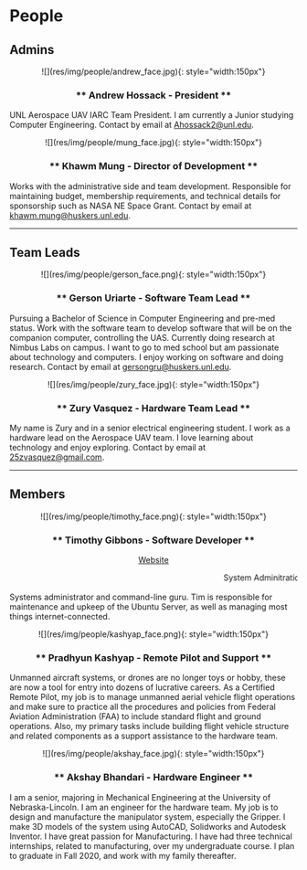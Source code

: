 # People

## Admins
<center>
![](res/img/people/andrew_face.jpg){: style="width:150px"}

### ** Andrew Hossack - President **

</center>

UNL Aerospace UAV IARC Team President. I am currently a Junior studying Computer Engineering. Contact by email at [Ahossack2@unl.edu](mailto:ahossack2@unl.edu).


<center>
![](res/img/people/mung_face.jpg){: style="width:150px"}

### ** Khawm Mung - Director of Development **
</center>

Works with the administrative side and team development. Responsible for maintaining budget, membership requirements, and technical details for sponsorship such as NASA NE Space Grant. Contact by email at [khawm.mung@huskers.unl.edu](mailto:khawm.mung@huskers.unl.edu).

***

## Team Leads

<center>
![](res/img/people/gerson_face.png){: style="width:150px"}

### ** Gerson Uriarte - Software Team Lead **
</center>

Pursuing a Bachelor of Science in Computer Engineering and pre-med status. Work with the software team to develop software that will be on the companion computer, controlling the UAS. Currently doing research at Nimbus Labs on campus. I want to go to med school but am passionate about technology and computers. I enjoy working on software and doing research. Contact by email at [gersongru@huskers.unl.edu](mailto:gersongru@huskers.unl.edu).

<center>
![](res/img/people/zury_face.jpg){: style="width:150px"}

### ** Zury Vasquez - Hardware Team Lead **
</center>

My name is Zury and in a senior electrical engineering student. I work as a hardware lead on the Aerospace UAV team. I love learning about technology and enjoy exploring. Contact by email at [25zvasquez@gmail.com](mailto:25zvasquez@gmail.com).

***

## Members

<center>
![](res/img/people/timothy_face.png){: style="width:150px"}

### ** Timothy Gibbons - Software Developer **

[Website](https://root3287.site)

<marquee>System Adminitration Wizard and Website Maintainer</marquee>
</center>

Systems administrator and command-line guru. Tim is responsible for maintenance and upkeep of the Ubuntu Server, as well as managing most things internet-connected.


<center>
![](res/img/people/kashyap_face.png){: style="width:150px"}

### ** Pradhyun Kashyap - Remote Pilot and Support **
</center>

Unmanned aircraft systems, or drones are no longer toys or hobby, these are now a tool for entry into dozens of lucrative careers. As a Certified Remote Pilot, my job is to manage unmanned aerial vehicle flight operations and make sure to practice all the procedures and policies from Federal Aviation Administration (FAA) to include standard flight and ground operations. Also, my primary tasks include building flight vehicle structure and related components as a support assistance to the hardware team.


<center>
![](res/img/people/akshay_face.jpg){: style="width:150px"}

### ** Akshay Bhandari - Hardware Engineer **
</center>

I am a senior, majoring in Mechanical Engineering at the University of Nebraska-Lincoln. I am an engineer for the hardware team. My job is to design and manufacture the manipulator system, especially the Gripper. I make 3D models of the system using AutoCAD, Solidworks and Autodesk Inventor. I have great passion for Manufacturing. I have had three technical internships, related to manufacturing, over my undergraduate course. I plan to graduate in Fall 2020, and work with my family thereafter.

